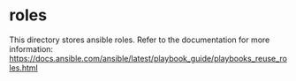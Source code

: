# roles

This directory stores ansible roles. Refer to the documentation for more information: https://docs.ansible.com/ansible/latest/playbook_guide/playbooks_reuse_roles.html
